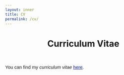 ```yaml
---
layout: inner
title: CV
permalink: /cv/
---
```


# <center> Curriculum Vitae </center>

<head>
<link rel="shortcut icon" type="image/png" href="/favicon2.png">
</head>

<p>&nbsp;
</p>

<p style="font-size:15px;font-family: 'Source Sans Pro', sans-serif">
You can find my <i>curriculum vitae</i> <a style="color: #081b88" href=https://drive.google.com/file/d/1YCHajVa2H_Srx2DMKxyvM1FThWdP848C/view?usp=share_link" target="_blank"><u>here</u></a>.
 </p>

<p>&nbsp;</p> 



